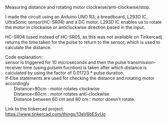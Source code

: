 Measuring distance and rotating motor clockwise/anti-clockwise/stop.

I made the circuit using an Arduino UNO R3, a breadboard, L293D IC, UltraSonic sensor(HC-SR04) and a DC motor.
L293D IC enables us to rotate the motor in clockwise or anticlockwise direction based in the input.

HC-SR04 (used instead of HC-SR05, as this was not available on Tinkercad) returns the time taken for the pulse to return to the sensor, which is used to calculate the distance.

Code explanation: <br/>
sensor is triggered for 10 microseconds and then the pulse transmission-receiver time (using pulseIn fucntion) is taken after which distance is calculated by using the factor of 0.01723 * pulse duration.<br/>
If-Else statements are used for checking the distance and rotating motor accordingly<br/>
&nbsp;&nbsp;&nbsp;&nbsp;&nbsp;&nbsp;	Distance>80cm : motor rotates clockwise<br/>
&nbsp;&nbsp;&nbsp;&nbsp;&nbsp;&nbsp;	Distance<60cm : motor rotates anti-clockwise<br/>
&nbsp;&nbsp;&nbsp;&nbsp;&nbsp;&nbsp;	Distance between 60 cm and 80 cm : motor doesn't rotate.
	
Link to the tinkercad project: https://www.tinkercad.com/things/13eV6bESvUo
